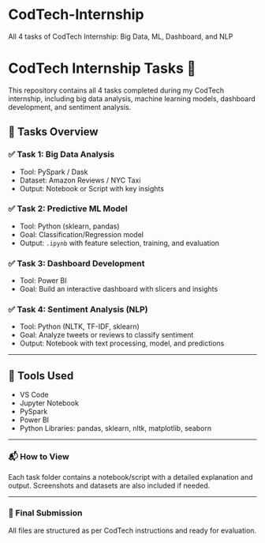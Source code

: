 # CodTech-Internship
All 4 tasks of CodTech Internship: Big Data, ML, Dashboard, and NLP
# CodTech Internship Tasks 🚀

This repository contains all 4 tasks completed during my CodTech internship, including big data analysis, machine learning models, dashboard development, and sentiment analysis.

## 📂 Tasks Overview

### ✅ Task 1: Big Data Analysis
- Tool: PySpark / Dask
- Dataset: Amazon Reviews / NYC Taxi
- Output: Notebook or Script with key insights

### ✅ Task 2: Predictive ML Model
- Tool: Python (sklearn, pandas)
- Goal: Classification/Regression model
- Output: `.ipynb` with feature selection, training, and evaluation

### ✅ Task 3: Dashboard Development
- Tool: Power BI
- Goal: Build an interactive dashboard with slicers and insights

### ✅ Task 4: Sentiment Analysis (NLP)
- Tool: Python (NLTK, TF-IDF, sklearn)
- Goal: Analyze tweets or reviews to classify sentiment
- Output: Notebook with text processing, model, and predictions

---

## 📌 Tools Used
- VS Code
- Jupyter Notebook
- PySpark
- Power BI
- Python Libraries: pandas, sklearn, nltk, matplotlib, seaborn

---

### 📬 How to View
Each task folder contains a notebook/script with a detailed explanation and output. Screenshots and datasets are also included if needed.

---

### 🏁 Final Submission
All files are structured as per CodTech instructions and ready for evaluation.

